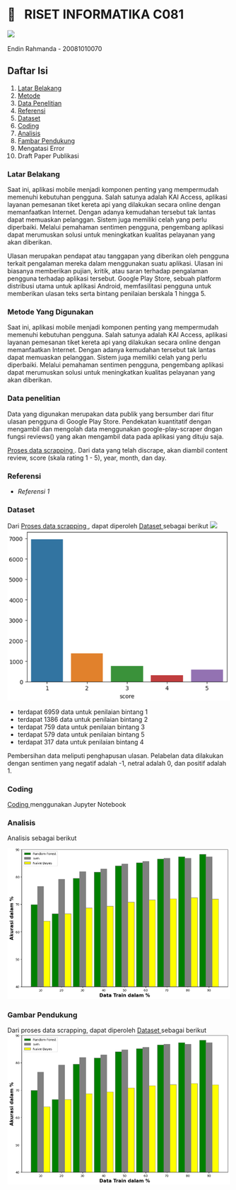<h1> 🔰 &nbsp; RISET INFORMATIKA C081 </h1>
<p align=”center”>
<img width=”200" height=”200" src="https://github.com/donxuiqote/riset_informatika_c081/assets/113412835/c1cea88e-afaf-4d95-9e2c-e312d6a94b90">
</p>

<p> Endin Rahmanda - 20081010070  </p>

<h2> Daftar Isi </h2>

<ol>
    <li> <a href="#latar_belakang"> Latar Belakang </a> </li>
    <li> <a href="#metode"> Metode </a> </li>
    <li> <a href="#data"> Data Penelitian </a> </li>
    <li> <a href="#referensi"> Referensi </a> </li>
    <li> <a href="#dataset"> Dataset </a> </li>
    <li> <a href="#coding"> Coding </a> </li>
    <li> <a href="#analisis"> Analisis </a> </li>
    <li> <a href="#pendukung"> Fambar Pendukung </a> </li>
    <li> Mengatasi Error </li>
    <li> Draft Paper Publikasi </li>
</ol>

<h3 id="latar_belakang"> Latar Belakang </h3>
<p>Saat ini, aplikasi mobile menjadi komponen penting yang mempermudah memenuhi kebutuhan pengguna. Salah satunya adalah KAI Access, aplikasi layanan pemesanan tiket kereta api yang dilakukan secara online dengan memanfaatkan Internet. Dengan adanya kemudahan tersebut tak lantas dapat memuaskan pelanggan. Sistem juga memiliki celah yang perlu diperbaiki. Melalui pemahaman sentimen pengguna, pengembang aplikasi dapat merumuskan solusi untuk meningkatkan kualitas pelayanan yang akan diberikan. 
	
<p>Ulasan merupakan pendapat atau tanggapan yang diberikan oleh pengguna terkait pengalaman mereka dalam menggunakan suatu aplikasi. Ulasan ini biasanya memberikan pujian, kritik, atau saran terhadap pengalaman pengguna terhadap aplikasi tersebut. Google Play Store, sebuah platform distribusi utama untuk aplikasi Android, memfasilitasi pengguna untuk memberikan ulasan teks serta bintang penilaian berskala 1 hingga 5. </p>

<h3 id="metode"> Metode Yang Digunakan </h3>
<p>Saat ini, aplikasi mobile menjadi komponen penting yang mempermudah memenuhi kebutuhan pengguna. Salah satunya adalah KAI Access, aplikasi layanan pemesanan tiket kereta api yang dilakukan secara online dengan memanfaatkan Internet. Dengan adanya kemudahan tersebut tak lantas dapat memuaskan pelanggan. Sistem juga memiliki celah yang perlu diperbaiki. Melalui pemahaman sentimen pengguna, pengembang aplikasi dapat merumuskan solusi untuk meningkatkan kualitas pelayanan yang akan diberikan. </p>


<h3 id="data"> Data penelitian </h3>
<p>Data yang digunakan merupakan data publik yang bersumber dari fitur ulasan pengguna di Google Play Store. Pendekatan kuantitatif dengan mengambil dan mengolah data menggunakan google-play-scraper dngan fungsi reviews() yang akan mengambil data pada aplikasi yang dituju saja.

<a href="https://github.com/donxuiqote/riset_informatika_c081/blob/main/data_scrapping.ipynb"> Proses data scrapping </a>. Dari data yang telah discrape, akan diambil content review, score (skala rating 1 - 5), year, month, dan day.

</p>

<h3 id="referensi"> Referensi </h3>
<ul>
	<li> <i> Referensi 1 </i> </li>
	
</ul>
<p> </p>

<h3 id="dataset"> Dataset </h3>
<p>
Dari <a href="https://github.com/donxuiqote/riset_informatika_c081/blob/main/data_scrapping.ipynb"> Proses data scrapping </a>, dapat diperoleh <a href="https://github.com/donxuiqote/riset_informatika_c081/blob/main/dataset.csv"> Dataset </a> sebagai berikut
<img src="https://github.com/donxuiqote/riset_informatika_c081/assets/113412835/314215fb-20ff-44fe-a0aa-594b8fc61891"> </img>


<img src="https://github.com/donxuiqote/riset_informatika_c081/blob/main/images/Screenshot%20(319).png">

<ul>
	<li>terdapat 6959 data untuk penilaian bintang 1</li>
	<li>terdapat 1386 data untuk penilaian bintang 2</li>
	<li>terdapat 759 data untuk penilaian bintang 3</li>
	<li>terdapat 579 data untuk penilaian bintang 5</li>
	<li>terdapat 317 data untuk penilaian bintang 4</li>
</ul>


Pembersihan data meliputi penghapusan ulasan. 
Pelabelan data dilakukan dengan sentimen yang negatif adalah -1, netral adalah 0, dan positif adalah 1.

</p>

<h3 id="coding"> Coding </h3>
<p>
<a href=https://github.com/donxuiqote/riset_informatika_c081/blob/main/coding.ipynb"> Coding </a> menggunakan Jupyter Notebook
</p>

<h3 id="analisis"> Analisis </h3>
<p>

 
Analisis sebagai berikut
	
<img src="https://github.com/donxuiqote/riset_informatika_c081/blob/main/images/Screenshot%20(324).png">
</p>

<h3 id="pendukung"> Gambar Pendukung </h3>
<p>
Dari proses data scrapping, dapat diperoleh <a href="https://github.com/donxuiqote/riset_informatika_c081/blob/main/dataset.csv"> Dataset </a> sebagai berikut
<img src="https://github.com/donxuiqote/riset_informatika_c081/blob/main/images/Screenshot%20(324).png">
</p>
